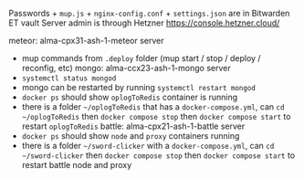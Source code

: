 Passwords + `mup.js` + `nginx-config.conf` + `settings.json` are in Bitwarden ET vault
Server admin is through Hetzner https://console.hetzner.cloud/

meteor: alma-cpx31-ash-1-meteor server
- mup commands from `.deploy` folder (mup start / stop / deploy / reconfig, etc)
mongo: alma-ccx23-ash-1-mongo server
- `systemctl status mongod`
- mongo can be restarted by running `systemctl restart mongod`
- `docker ps` should show `oplogToRedis` container is running
- there is a folder `~/oplogToRedis` that has a `docker-compose.yml`, can `cd ~/oplogToRedis` then `docker compose stop` then `docker compose start` to restart `oplogToRedis`
battle: alma-cpx21-ash-1-battle server
- `docker ps` should show `node` and `proxy` containers running
- there is a folder `~/sword-clicker` with a `docker-compose.yml`, can `cd ~/sword-clicker` then  `docker compose stop` then `docker compose start` to restart battle node and proxy
